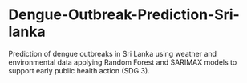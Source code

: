 # Dengue-Outbreak-Prediction-Sri-lanka
Prediction of dengue outbreaks in Sri Lanka using weather and environmental data applying Random Forest and SARIMAX models to support early public health action (SDG 3).
